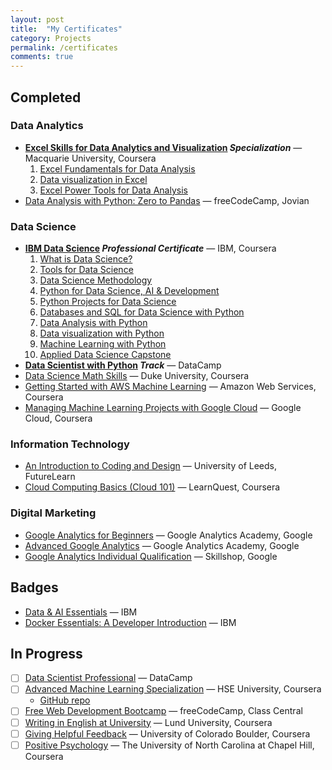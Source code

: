 ```yaml
---
layout: post
title:  "My Certificates"
category: Projects
permalink: /certificates
comments: true
---
```



## Completed

### Data Analytics

- __[Excel Skills for Data Analytics and Visualization](https://www.coursera.org/account/accomplishments/specialization/certificate/JPSCXZDVW59S) *Specialization*__ — Macquarie University, Coursera
  1. [Excel Fundamentals for Data Analysis](https://www.coursera.org/account/accomplishments/certificate/CF5M9KJSF6FJ)
  2. [Data visualization in Excel](https://www.coursera.org/account/accomplishments/certificate/28PBSELX82RL)
  3. [Excel Power Tools for Data Analysis](https://www.coursera.org/account/accomplishments/certificate/J757E7VERRH4)
- [Data Analysis with Python: Zero to Pandas](https://jovian.ai/certificate/MFQTENRUGY) — freeCodeCamp, Jovian

### Data Science

- __[IBM Data Science](https://www.coursera.org/account/accomplishments/specialization/certificate/A4USAAU3W4M6) *Professional Certificate*__ — IBM, Coursera
  1. [What is Data Science?](https://www.coursera.org/account/accomplishments/certificate/3G3M8ED75LKK)
  2. [Tools for Data Science](https://www.coursera.org/account/accomplishments/certificate/6SPBFNDNX5Q4)
  3. [Data Science Methodology](https://www.coursera.org/account/accomplishments/certificate/HXR3TWUWULNJ)
  4. [Python for Data Science, AI & Development](https://www.coursera.org/account/accomplishments/certificate/ASKQQ9K48MMQ)
  5. [Python Projects for Data Science](https://www.coursera.org/account/accomplishments/certificate/QYMFS8VVT59J)
  6. [Databases and SQL for Data Science with Python](https://www.coursera.org/account/accomplishments/certificate/EN59SS23PHF5)
  7. [Data Analysis with Python](https://www.coursera.org/account/accomplishments/certificate/CNNNBGZUR8DN)
  8. [Data visualization with Python](https://www.coursera.org/account/accomplishments/certificate/D52PZF67SKXN)
  9. [Machine Learning with Python](https://www.coursera.org/account/accomplishments/certificate/2MYKDQ4Y24MW)
  10. [Applied Data Science Capstone](https://www.coursera.org/account/accomplishments/certificate/P57ULF9LQYV4)
- __[Data Scientist with Python](https://www.datacamp.com/statement-of-accomplishment/track/4849489253970474936ad81a1fe5bbaa626926ef) *Track*__ — DataCamp
- [Data Science Math Skills](https://www.coursera.org/account/accomplishments/certificate/MDKPBC3CG8GS) — Duke University, Coursera
- [Getting Started with AWS Machine Learning](https://www.coursera.org/account/accomplishments/certificate/MV62WRYU8634) — Amazon Web Services, Coursera
- [Managing Machine Learning Projects with Google Cloud](https://www.coursera.org/account/accomplishments/certificate/PUU9APXTERHG) — Google Cloud, Coursera

### Information Technology

- [An Introduction to Coding and Design](https://www.futurelearn.com/awards/bvzokv5) — University of Leeds, FutureLearn
- [Cloud Computing Basics (Cloud 101)](https://www.coursera.org/account/accomplishments/certificate/2HDS7YPSGLNQ) — LearnQuest, Coursera

### Digital Marketing

- [Google Analytics for Beginners](https://analytics.google.com/analytics/academy/certificate/K287ueqBS5elY08OFJHiZg) — Google Analytics Academy, Google
- [Advanced Google Analytics](https://analytics.google.com/analytics/academy/certificate/zfOtNeuTQma-STKtlFAibA) — Google Analytics Academy, Google
- [Google Analytics Individual Qualification](https://skillshop.exceedlms.com/student/award/mG7sSmMNLz2HQQWcER8CdJAb) — Skillshop, Google

## Badges

- [Data & AI Essentials](https://www.credly.com/badges/1529862c-0471-48f9-8d87-2753a544e2db) — IBM
- [Docker Essentials: A Developer Introduction](https://www.credly.com/badges/c64531c8-f7b9-425c-8721-1ef66151e51a) — IBM

## In Progress

- [ ] [Data Scientist Professional](https://app.datacamp.com/certification) — DataCamp
- [ ] [Advanced Machine Learning Specialization](https://www.coursera.org/specializations/aml) — HSE University, Coursera
  - [GitHub repo](https://github.com/qiaohuang/Advanced-Machine-Learning)
- [ ] [Free Web Development Bootcamp](https://www.classcentral.com/study-group/webdev-bootcamp-fall-2021) — freeCodeCamp, Class Central
- [ ] [Writing in English at University](https://www.coursera.org/learn/writing-english-university) — Lund University, Coursera
- [ ] [Giving Helpful Feedback](https://www.coursera.org/learn/feedback) — University of Colorado Boulder, Coursera
- [ ] [Positive Psychology](https://www.coursera.org/learn/positive-psychology) — The University of North Carolina at Chapel Hill, Coursera
